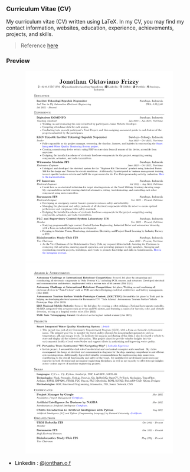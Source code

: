 ### Curriculum Vitae (CV)

My curriculum vitae (CV) written using LaTeX. In my CV, you may find my contact information, websites, education, experience, achievements, projects, and skills.

> Reference [here](https://github.com/arasgungore/arasgungore-CV)

### Preview

<p align="center">
    <img alt="Screenshot" src="/doc/cv-1.png" width="400">
    <img alt="Screenshot" src="/doc/cv-2.png" width="400">
</p>

 - Linkedin : [@jonthan.o.f](linkedin.com/in/jonathan-oktaviano/)
